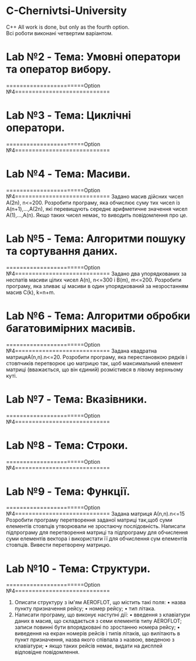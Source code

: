 # C-Chernivtsi-University
C++
All work is done, but only as the fourth option.<br>
Всі роботи виконані четвертим варіантом.

# Lab №2 - Тема: Умовні оператори та оператор вибору.
=======================Option №4============================

# Lab №3 - Тема: Циклічні оператори.
=======================Option №4============================

# Lab №4 - Тема: Масиви.
=======================Option №4============================
Задано масив дійсних чисел A(2n), n<=200. Розробити програму, яка обчислює
суму тих чисел із A(n+1),...,A(2n), які перевищують середнє арифметичне 
значення чисел A(1),...,A(n). Якщо таких чисел немає, то виводить повідомлення про це.

# Lab №5 - Тема: Алгоритми пошуку та сортування даних.
=======================Option №4============================
Задано два упорядкованих за неспатів масиви цілих чисел A(n),
n<=300 і B(m), m<=200. Розробити програму, яка зливає ці масиви в один
упорядкований за незростанням масив C(k), k=n+m.

# Lab №6 - Тема: Алгоритми обробки багатовимірних масивів.
=======================Option №4============================
Задана квадратна матрицяА(n,n).n<=20. Розробити програму, яка
перестановкою рядків і стовпчиків перетворює цю матрицю так, щоб
максимальний елемент матриці (вважається, що він єдиний) розмістився в лівому верхньому куті.

# Lab №7 - Тема: Вказівники.
=======================Option №4============================

# Lab №8 - Тема: Строки.
=======================Option №4============================

# Lab №9 - Тема: Функції.
=======================Option №4============================
Задана матриця  А(n,n).n<=15 Розробити програму перетворення заданої
матриці так,щоб суми елементів стовпців утворювали не зростаючу
послідовність. Написати підпрограму для перетворення матриці та
підпрограму для обчислення суми елементів вектора і використати її для
обчислення сум елементів стовпців. Вивести перетворену матрицю.

# Lab №10 - Тема: Структури.
 =======================Option №4============================
1. Описати структуру з ім'ям AEROFLOT, що містить такі поля:
    • назва пункту призначення рейсу;
    • номер рейсу;
    • тип літака.
2. Написати програму, що виконує наступні дії:
    • введення з клавіатури даних в масив, що складається з семи елементів типу
      AEROFLOT; записи повинні бути впорядковані по зростанню номера
      рейсу;
    • виведення на екран номерів рейсів і типів літаків, що вилітають в пункт
      призначення, назва якого співпала з назвою, введеною з клавіатури;
    • якщо таких рейсів немає, видати на дисплей відповідне повідомлення.
